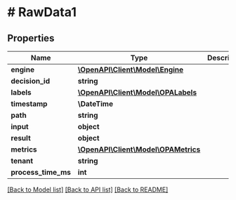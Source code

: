 # # RawData1

## Properties

Name | Type | Description | Notes
------------ | ------------- | ------------- | -------------
**engine** | [**\OpenAPI\Client\Model\Engine**](Engine.md) |  | [optional]
**decision_id** | **string** |  |
**labels** | [**\OpenAPI\Client\Model\OPALabels**](OPALabels.md) |  |
**timestamp** | **\DateTime** |  |
**path** | **string** |  |
**input** | **object** |  |
**result** | **object** |  |
**metrics** | [**\OpenAPI\Client\Model\OPAMetrics**](OPAMetrics.md) |  |
**tenant** | **string** |  |
**process_time_ms** | **int** |  | [optional]

[[Back to Model list]](../../README.md#models) [[Back to API list]](../../README.md#endpoints) [[Back to README]](../../README.md)
